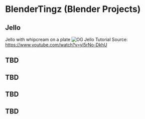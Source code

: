 # BlenderTingz (Blender Projects)
## Jello
Jello with whipcream on a plate
![OG Jello](https://github.com/nchapman6577/BlenderTingz/assets/73857037/e188d389-78a9-4b4e-a61f-b784121d6319)
Tutorial Source: https://www.youtube.com/watch?v=yI5rNo-DkhU
## TBD
## TBD
## TBD
## TBD
